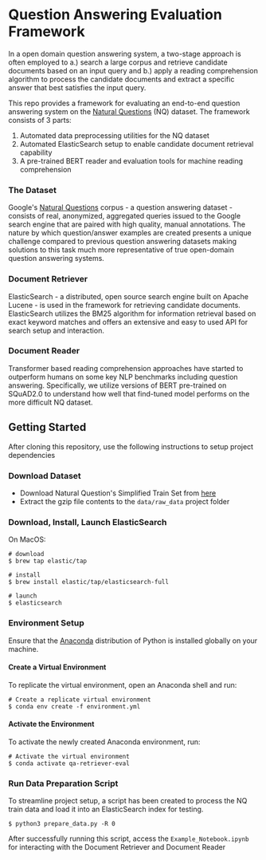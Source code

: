 # Question Answering Evaluation Framework

In a open domain question answering system, a two-stage approach is often employed to a.) search a large corpus and retrieve candidate documents based on an input query and b.) apply a reading comprehension algorithm to process the candidate documents and extract a specific answer that best satisfies the input query. 

This repo provides a framework for evaluating an end-to-end question answering system on the [Natural Questions](https://ai.google.com/research/NaturalQuestions/) (NQ) dataset. The framework consists of 3 parts:

1. Automated data preprocessing utilities for the NQ dataset
2. Automated ElasticSearch setup to enable candidate document retrieval capability
3. A pre-trained BERT reader and evaluation tools for machine reading comprehension

### The Dataset

Google's [Natural Questions](https://ai.google.com/research/NaturalQuestions/) corpus - a question answering dataset - consists of real, anonymized, aggregated queries issued to the Google search engine that are paired with high quality, manual annotations. The nature by which question/answer examples are created presents a unique challenge compared to previous question answering datasets making solutions to this task much more representative of true open-domain question answering systems.

### Document Retriever

ElasticSearch - a distributed, open source search engine built on Apache Lucene - is used in the framework for retrieving candidate documents. ElasticSearch utilizes the BM25 algorithm for information retrieval based on exact keyword matches and offers an extensive and easy to used API for search setup and interaction.

### Document Reader

Transformer based reading comprehension approaches have started to outperform humans on some key NLP benchmarks including question answering. Specifically, we utilize versions of BERT pre-trained on SQuAD2.0 to understand how well that find-tuned model performs on the more difficult NQ dataset.

## Getting Started

After cloning this repository, use the following instructions to setup project dependencies

### Download Dataset

- Download Natural Question's Simplified Train Set from [here](https://ai.google.com/research/NaturalQuestions/download)
- Extract the gzip file contents to the `data/raw_data` project folder



### Download, Install, Launch ElasticSearch

On MacOS:

```shell
# download
$ brew tap elastic/tap

# install
$ brew install elastic/tap/elasticsearch-full

# launch
$ elasticsearch
```



### Environment Setup

Ensure that the [Anaconda](https://www.anaconda.com/distribution/) distribution of Python is installed globally on your machine.


#### Create a Virtual Environment

To replicate the virtual environment, open an Anaconda shell and run:

```shell
# Create a replicate virtual environment
$ conda env create -f environment.yml
```

#### Activate the Environment

To activate the newly created Anaconda environment, run:

```shell
# Activate the virtual environment
$ conda activate qa-retriever-eval
```



### Run Data Preparation Script

To streamline project setup, a script has been created to process the NQ train data and load it into an ElasticSearch index for testing. 

```shell
$ python3 prepare_data.py -R 0
```

After successfully running this script, access the `Example_Notebook.ipynb` for interacting with the Document Retriever and Document Reader